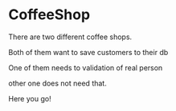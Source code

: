 # CoffeeShop

There are two different coffee shops.

Both of them want to save customers to their db

One of them needs to validation of real person 

other one does not need that.

Here you go!


